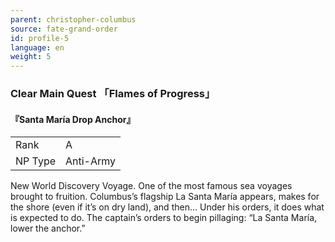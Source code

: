 ```yaml
---
parent: christopher-columbus
source: fate-grand-order
id: profile-5
language: en
weight: 5
---
```


### Clear Main Quest 「Flames of Progress」

#### 『Santa María Drop Anchor』

<table>
  <tr><td>Rank</td><td>A</td></tr>
  <tr><td>NP Type</td><td>Anti-Army</td></tr>
</table>

New World Discovery Voyage.
One of the most famous sea voyages brought to fruition.
Columbus’s flagship La Santa María appears, makes for the shore (even if it’s on dry land), and then…
Under his orders, it does what is expected to do.
The captain’s orders to begin pillaging: “La Santa María, lower the anchor.”
